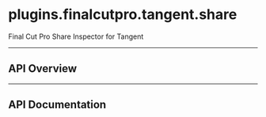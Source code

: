 # plugins.finalcutpro.tangent.share

Final Cut Pro Share Inspector for Tangent

---

## API Overview

---

## API Documentation

